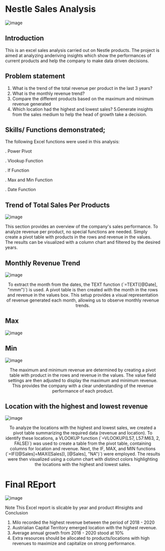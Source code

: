 # Nestle Sales Analysis



![image](https://github.com/PerfectAnny/Analysis-on-Nestle-Sales/assets/151845494/6a320976-73a6-46f1-b940-4da6449e6d69)



## Introduction

This is an excel sales analysis carried out on  Nestle products. The project is aimed at analyzing anderiving insights which show the performances of current products and help the company to make data driven decisions.


## Problem statement

1. What is the trend of the total revenue per product in the last 3 years?
2. What is the monthly revenue trend?
3. Compare the different products based on the maximum and minimum revenue generated
4. Which location had the highest and lowest sales? 5.Generate insights from the sales medium to help the head of growth take a decision.


## Skills/ Functions demonstrated;
   
 The following Excel functions were used in this analysis:

. Power Pivot

. Vlookup Function

. If Function

. Max and Min Function

. Date Function





## Trend of Total Sales Per Products

![image](https://github.com/PerfectAnny/Analysis-on-Nestle-Sales/assets/151845494/f38c04d2-ad78-456e-b06f-7118d08d60c6)



This section provides an overview of the company's sales performance. To analyze revenue per product, no special functions are needed. Simply create a pivot table with products in the rows and revenue in the values. The results can be visualized with a column chart and filtered by the desired years.


## Monthly Revenue Trend 
![image](https://github.com/PerfectAnny/Analysis-on-Nestle-Sales/assets/151845494/3025e7e7-944f-4840-8dcd-1e051f1ba76b)


<div style="text-align: center;">
  To extract the month from the dates, the TEXT function (`=TEXT([@Date], "mmm")`) is used. A pivot table is then created with the month in the rows and revenue in the values box. This setup provides a visual representation of revenue generated each month, allowing us to observe monthly revenue trends.
</div>

## Max                                                 
![image](https://github.com/PerfectAnny/Analysis-on-Nestle-Sales/assets/151845494/61181e8a-5183-4538-9518-5effcde5cdfa)
## Min
![image](https://github.com/PerfectAnny/Analysis-on-Nestle-Sales/assets/151845494/fcdf13a7-b130-4859-a896-2e877df7d38e)
<div style="text-align: center;">
  The maximum and minimum revenue are determined by creating a pivot table with product in the rows and revenue in the values. The value field settings are then adjusted to display the maximum and minimum revenue. This provides the company with a clear understanding of the revenue performance of each product.
</div>

## Location with the highest and lowest revenue
![image](https://github.com/PerfectAnny/Analysis-on-Nestle-Sales/assets/151845494/800ad070-ff06-466e-ba4e-95371e7df089)
<div style="text-align: center;">
  To analyze the locations with the highest and lowest sales, we created a pivot table summarizing the required data (revenue and location). To identify these locations, a VLOOKUP function (`=VLOOKUP(L57, L57:M63, 2, FALSE)`) was used to create a table from the pivot table, containing columns for location and revenue. Next, the IF, MAX, and MIN functions (`=IF([@Sales]=MAX([Sales]), [@Sales], "NA")`) were employed. The results were then visualized using a column chart with distinct colors highlighting the locations with the highest and lowest sales.
</div>


# Final REport

![image](https://github.com/PerfectAnny/Analysis-on-Nestle-Sales/assets/151845494/655bec6e-5a75-4d51-add5-fa99fa6b0681)


Note This Excel report is slicable by year and product
#Insights and Conclusion

1.  Milo recorded the highest revenue between the period of 2018 - 2020
2. Austrialian Capital Territory emerged location with the highest revenue.
3. Average annual growth from 2018 - 2020 stood at 10%
4. Extra resources should be allocated to products/locations with high revenues to maximize and capitalize on strong performance.








